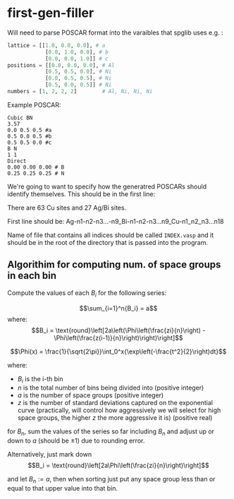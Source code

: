 # first-gen-filler

Will need to parse POSCAR format into the varaibles that spglib uses e.g. :

```python
lattice = [[1.0, 0.0, 0.0], # a
            [0.0, 1.0, 0.0], # b
            [0.0, 0.0, 1.0]] # c
positions = [[0.0, 0.0, 0.0], # Al
            [0.5, 0.5, 0.0], # Ni
            [0.0, 0.5, 0.5], # Ni
            [0.5, 0.0, 0.5]] # Ni
numbers = [1, 2, 2, 2]        # Al, Ni, Ni, Ni
```

Example POSCAR:
```
Cubic BN
3.57
0.0 0.5 0.5 #a
0.5 0.0 0.5 #b
0.5 0.5 0.0 #c
B N
1 1
Direct
0.00 0.00 0.00 # B
0.25 0.25 0.25 # N
```

We're going to want to specify how the generatred POSCARs should identify themselves. This should be in the first line:

There are 63 Cu sites and 27 Ag/Bi sites.

First line should be:
Ag-n1-n2-n3...-n9_Bi-n1-n2-n3...n9_Cu-n1_n2_n3...n18

Name of file that contains all indices should be called `INDEX.vasp` and it should be in the root of the directory that is passed into the program.

## Algorithim for computing num. of space groups in each bin

Compute the values of each $B_i$ for the following series:

$$\sum_{i=1}^n{B_i} = a$$
where:
$$B_i = \text{round}\left[2a\left(\Phi\left(\frac{zi}{n}\right) - \Phi\left(\frac{z(i-1)}{n}\right)\right)\right]$$

$$\Phi(x) = \frac{1}{\sqrt{2\pi}}\int_0^x{\exp\left(-\frac{t^2}{2}\right)dt}$$

where:
- $B_i$ is the i-th bin
- $n$ is the total number of bins being divided into (positive integer)
- $a$ is the number of space groups (positive integer)
- $z$ is the number of standard deviations captured on the exponential curve (practically, will control how aggressively we will select for high space groups, the higher $z$ the more aggressive it is) (positive real)

for $B_n$, sum the values of the series so far including $B_n$ and adjust up or down to $a$ (should be $\pm 1$) due to rounding error.

Alternatively, just mark down
$$B_i = \text{round}\left[2a\Phi\left(\frac{zi}{n}\right)\right]$$

and let $B_n := a$, then when sorting just put any space group less than or equal to that upper value into that bin.
